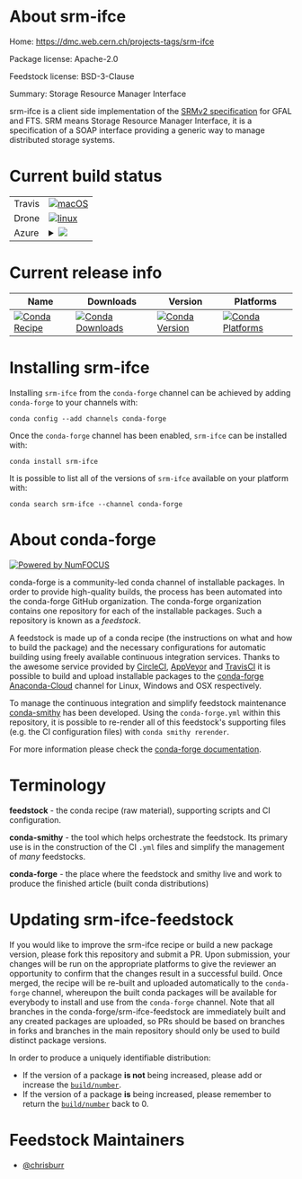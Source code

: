 About srm-ifce
==============

Home: https://dmc.web.cern.ch/projects-tags/srm-ifce

Package license: Apache-2.0

Feedstock license: BSD-3-Clause

Summary: Storage Resource Manager Interface

srm-ifce is a client side implementation of the
[SRMv2 specification](https://sdm.lbl.gov/srm-wg/doc/SRM.v2.2.html) for
GFAL and FTS. SRM means Storage Resource Manager Interface, it is a
specification of a SOAP interface providing a generic way to manage
distributed storage systems.


Current build status
====================


<table><tr>
    <td>Travis</td>
    <td>
      <a href="https://travis-ci.com/conda-forge/srm-ifce-feedstock">
        <img alt="macOS" src="https://img.shields.io/travis/com/conda-forge/srm-ifce-feedstock/master.svg?label=macOS">
      </a>
    </td>
  </tr><tr>
    <td>Drone</td>
    <td>
      <a href="https://cloud.drone.io/conda-forge/srm-ifce-feedstock">
        <img alt="linux" src="https://img.shields.io/drone/build/conda-forge/srm-ifce-feedstock/master.svg?label=Linux">
      </a>
    </td>
  </tr>
    
  <tr>
    <td>Azure</td>
    <td>
      <details>
        <summary>
          <a href="https://dev.azure.com/conda-forge/feedstock-builds/_build/latest?definitionId=6738&branchName=master">
            <img src="https://dev.azure.com/conda-forge/feedstock-builds/_apis/build/status/srm-ifce-feedstock?branchName=master">
          </a>
        </summary>
        <table>
          <thead><tr><th>Variant</th><th>Status</th></tr></thead>
          <tbody><tr>
              <td>linux_64</td>
              <td>
                <a href="https://dev.azure.com/conda-forge/feedstock-builds/_build/latest?definitionId=6738&branchName=master">
                  <img src="https://dev.azure.com/conda-forge/feedstock-builds/_apis/build/status/srm-ifce-feedstock?branchName=master&jobName=linux&configuration=linux_64_" alt="variant">
                </a>
              </td>
            </tr><tr>
              <td>linux_aarch64</td>
              <td>
                <a href="https://dev.azure.com/conda-forge/feedstock-builds/_build/latest?definitionId=6738&branchName=master">
                  <img src="https://dev.azure.com/conda-forge/feedstock-builds/_apis/build/status/srm-ifce-feedstock?branchName=master&jobName=linux&configuration=linux_aarch64_" alt="variant">
                </a>
              </td>
            </tr><tr>
              <td>linux_ppc64le</td>
              <td>
                <a href="https://dev.azure.com/conda-forge/feedstock-builds/_build/latest?definitionId=6738&branchName=master">
                  <img src="https://dev.azure.com/conda-forge/feedstock-builds/_apis/build/status/srm-ifce-feedstock?branchName=master&jobName=linux&configuration=linux_ppc64le_" alt="variant">
                </a>
              </td>
            </tr><tr>
              <td>osx_64</td>
              <td>
                <a href="https://dev.azure.com/conda-forge/feedstock-builds/_build/latest?definitionId=6738&branchName=master">
                  <img src="https://dev.azure.com/conda-forge/feedstock-builds/_apis/build/status/srm-ifce-feedstock?branchName=master&jobName=osx&configuration=osx_64_" alt="variant">
                </a>
              </td>
            </tr>
          </tbody>
        </table>
      </details>
    </td>
  </tr>
</table>

Current release info
====================

| Name | Downloads | Version | Platforms |
| --- | --- | --- | --- |
| [![Conda Recipe](https://img.shields.io/badge/recipe-srm--ifce-green.svg)](https://anaconda.org/conda-forge/srm-ifce) | [![Conda Downloads](https://img.shields.io/conda/dn/conda-forge/srm-ifce.svg)](https://anaconda.org/conda-forge/srm-ifce) | [![Conda Version](https://img.shields.io/conda/vn/conda-forge/srm-ifce.svg)](https://anaconda.org/conda-forge/srm-ifce) | [![Conda Platforms](https://img.shields.io/conda/pn/conda-forge/srm-ifce.svg)](https://anaconda.org/conda-forge/srm-ifce) |

Installing srm-ifce
===================

Installing `srm-ifce` from the `conda-forge` channel can be achieved by adding `conda-forge` to your channels with:

```
conda config --add channels conda-forge
```

Once the `conda-forge` channel has been enabled, `srm-ifce` can be installed with:

```
conda install srm-ifce
```

It is possible to list all of the versions of `srm-ifce` available on your platform with:

```
conda search srm-ifce --channel conda-forge
```


About conda-forge
=================

[![Powered by NumFOCUS](https://img.shields.io/badge/powered%20by-NumFOCUS-orange.svg?style=flat&colorA=E1523D&colorB=007D8A)](http://numfocus.org)

conda-forge is a community-led conda channel of installable packages.
In order to provide high-quality builds, the process has been automated into the
conda-forge GitHub organization. The conda-forge organization contains one repository
for each of the installable packages. Such a repository is known as a *feedstock*.

A feedstock is made up of a conda recipe (the instructions on what and how to build
the package) and the necessary configurations for automatic building using freely
available continuous integration services. Thanks to the awesome service provided by
[CircleCI](https://circleci.com/), [AppVeyor](https://www.appveyor.com/)
and [TravisCI](https://travis-ci.com/) it is possible to build and upload installable
packages to the [conda-forge](https://anaconda.org/conda-forge)
[Anaconda-Cloud](https://anaconda.org/) channel for Linux, Windows and OSX respectively.

To manage the continuous integration and simplify feedstock maintenance
[conda-smithy](https://github.com/conda-forge/conda-smithy) has been developed.
Using the ``conda-forge.yml`` within this repository, it is possible to re-render all of
this feedstock's supporting files (e.g. the CI configuration files) with ``conda smithy rerender``.

For more information please check the [conda-forge documentation](https://conda-forge.org/docs/).

Terminology
===========

**feedstock** - the conda recipe (raw material), supporting scripts and CI configuration.

**conda-smithy** - the tool which helps orchestrate the feedstock.
                   Its primary use is in the construction of the CI ``.yml`` files
                   and simplify the management of *many* feedstocks.

**conda-forge** - the place where the feedstock and smithy live and work to
                  produce the finished article (built conda distributions)


Updating srm-ifce-feedstock
===========================

If you would like to improve the srm-ifce recipe or build a new
package version, please fork this repository and submit a PR. Upon submission,
your changes will be run on the appropriate platforms to give the reviewer an
opportunity to confirm that the changes result in a successful build. Once
merged, the recipe will be re-built and uploaded automatically to the
`conda-forge` channel, whereupon the built conda packages will be available for
everybody to install and use from the `conda-forge` channel.
Note that all branches in the conda-forge/srm-ifce-feedstock are
immediately built and any created packages are uploaded, so PRs should be based
on branches in forks and branches in the main repository should only be used to
build distinct package versions.

In order to produce a uniquely identifiable distribution:
 * If the version of a package **is not** being increased, please add or increase
   the [``build/number``](https://conda.io/docs/user-guide/tasks/build-packages/define-metadata.html#build-number-and-string).
 * If the version of a package **is** being increased, please remember to return
   the [``build/number``](https://conda.io/docs/user-guide/tasks/build-packages/define-metadata.html#build-number-and-string)
   back to 0.

Feedstock Maintainers
=====================

* [@chrisburr](https://github.com/chrisburr/)

